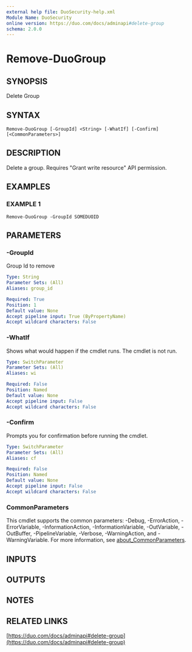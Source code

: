 ```yaml
---
external help file: DuoSecurity-help.xml
Module Name: DuoSecurity
online version: https://duo.com/docs/adminapi#delete-group
schema: 2.0.0
---
```


# Remove-DuoGroup

## SYNOPSIS
Delete Group

## SYNTAX

```
Remove-DuoGroup [-GroupId] <String> [-WhatIf] [-Confirm] [<CommonParameters>]
```

## DESCRIPTION
Delete a group.
Requires "Grant write resource" API permission.

## EXAMPLES

### EXAMPLE 1
```
Remove-DuoGroup -GroupId SOMEDUOID
```

## PARAMETERS

### -GroupId
Group Id to remove

```yaml
Type: String
Parameter Sets: (All)
Aliases: group_id

Required: True
Position: 1
Default value: None
Accept pipeline input: True (ByPropertyName)
Accept wildcard characters: False
```

### -WhatIf
Shows what would happen if the cmdlet runs.
The cmdlet is not run.

```yaml
Type: SwitchParameter
Parameter Sets: (All)
Aliases: wi

Required: False
Position: Named
Default value: None
Accept pipeline input: False
Accept wildcard characters: False
```

### -Confirm
Prompts you for confirmation before running the cmdlet.

```yaml
Type: SwitchParameter
Parameter Sets: (All)
Aliases: cf

Required: False
Position: Named
Default value: None
Accept pipeline input: False
Accept wildcard characters: False
```

### CommonParameters
This cmdlet supports the common parameters: -Debug, -ErrorAction, -ErrorVariable, -InformationAction, -InformationVariable, -OutVariable, -OutBuffer, -PipelineVariable, -Verbose, -WarningAction, and -WarningVariable. For more information, see [about_CommonParameters](http://go.microsoft.com/fwlink/?LinkID=113216).

## INPUTS

## OUTPUTS

## NOTES

## RELATED LINKS

[https://duo.com/docs/adminapi#delete-group](https://duo.com/docs/adminapi#delete-group)

